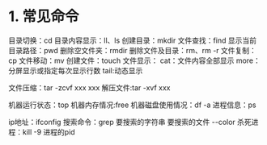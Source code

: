 # 1. 常见命令

目录切换：cd
目录内容显示：ll、ls
创建目录：mkdir
文件查找：find
显示当前目录路径：pwd
删除空文件夹：rmdir
删除文件及目录：rm、rm -r
文件复制：cp 
文件移动：mv
创建文件：touch
文件显示：
    cat：文件内容全部显示
    more：分屏显示或指定每次显示行数
    tail:动态显示

文件压缩：tar -zcvf xxx xxx
解压文件:tar -xvf xxx

机器运行状态：top
机器内存情况:free
机器磁盘使用情况：df -a
进程信息：ps 

ip地址：ifconfig
搜索命令：grep 要搜索的字符串 要搜索的文件 --color
杀死进程：kill -9 进程的pid




